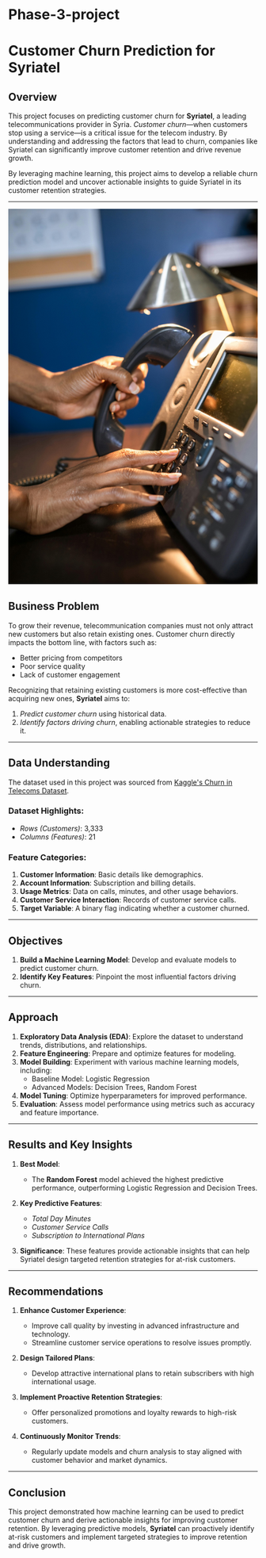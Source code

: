 # Phase-3-project
# Customer Churn Prediction for Syriatel

## Overview

This project focuses on predicting customer churn for **Syriatel**, a leading telecommunications provider in Syria. *Customer churn*—when customers stop using a service—is a critical issue for the telecom industry. By understanding and addressing the factors that lead to churn, companies like Syriatel can significantly improve customer retention and drive revenue growth.

By leveraging machine learning, this project aims to develop a reliable churn prediction model and uncover actionable insights to guide Syriatel in its customer retention strategies.

---

![Syriatel Image](https://github.com/Michdev2024/Moringa-phase-3-project/blob/main/photo%202.jpg)

## Business Problem

To grow their revenue, telecommunication companies must not only attract new customers but also retain existing ones. Customer churn directly impacts the bottom line, with factors such as:

- Better pricing from competitors
- Poor service quality
- Lack of customer engagement

Recognizing that retaining existing customers is more cost-effective than acquiring new ones, **Syriatel** aims to:

1. *Predict customer churn* using historical data.
2. *Identify factors driving churn*, enabling actionable strategies to reduce it.

---

## Data Understanding

The dataset used in this project was sourced from [Kaggle's Churn in Telecoms Dataset](https://www.kaggle.com/datasets/becksddf/churn-in-telecoms-dataset). 

### Dataset Highlights:
- *Rows (Customers)*: 3,333
- *Columns (Features)*: 21

### Feature Categories:
1. **Customer Information**: Basic details like demographics.
2. **Account Information**: Subscription and billing details.
3. **Usage Metrics**: Data on calls, minutes, and other usage behaviors.
4. **Customer Service Interaction**: Records of customer service calls.
5. **Target Variable**: A binary flag indicating whether a customer churned.

---

## Objectives

1. **Build a Machine Learning Model**: Develop and evaluate models to predict customer churn.
2. **Identify Key Features**: Pinpoint the most influential factors driving churn.

---

## Approach

1. **Exploratory Data Analysis (EDA)**: Explore the dataset to understand trends, distributions, and relationships.
2. **Feature Engineering**: Prepare and optimize features for modeling.
3. **Model Building**: Experiment with various machine learning models, including:
   - Baseline Model: Logistic Regression
   - Advanced Models: Decision Trees, Random Forest
4. **Model Tuning**: Optimize hyperparameters for improved performance.
5. **Evaluation**: Assess model performance using metrics such as accuracy and feature importance.

---

## Results and Key Insights

1. **Best Model**:
   - The **Random Forest** model achieved the highest predictive performance, outperforming Logistic Regression and Decision Trees.

2. **Key Predictive Features**:
   - *Total Day Minutes*
   - *Customer Service Calls*
   - *Subscription to International Plans*

3. **Significance**: These features provide actionable insights that can help Syriatel design targeted retention strategies for at-risk customers.

---

## Recommendations

1. **Enhance Customer Experience**:
   - Improve call quality by investing in advanced infrastructure and technology.
   - Streamline customer service operations to resolve issues promptly.

2. **Design Tailored Plans**:
   - Develop attractive international plans to retain subscribers with high international usage.

3. **Implement Proactive Retention Strategies**:
   - Offer personalized promotions and loyalty rewards to high-risk customers.

4. **Continuously Monitor Trends**:
   - Regularly update models and churn analysis to stay aligned with customer behavior and market dynamics.

---

## Conclusion

This project demonstrated how machine learning can be used to predict customer churn and derive actionable insights for improving customer retention. By leveraging predictive models, **Syriatel** can proactively identify at-risk customers and implement targeted strategies to improve retention and drive growth.
